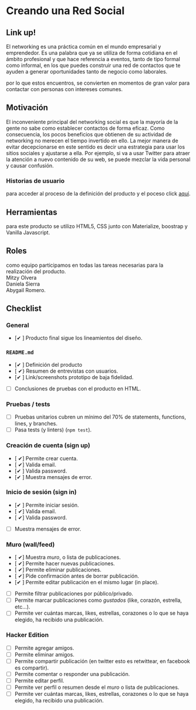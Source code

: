 # Creando una Red Social

## Link up!

El networking es una práctica común en el mundo empresarial y emprendedor. Es una palabra que ya se utiliza de forma cotidiana en el ámbito profesional y que hace referencia a eventos, tanto de tipo formal como informal, en los que puedes construir una red de contactos que te ayuden a generar oportunidades tanto de negocio como laborales.

por lo que estos encuentros,  se convierten en momentos de gran valor para contactar con personas con  intereses comunes.


## Motivación 

El inconveniente principal del networking social es que la mayoría de la gente no sabe como establecer contactos de forma eficaz. Como consecuencia, los pocos beneficios que obtienen de su actividad de networking no merecen el tiempo invertido en ello. La mejor manera de evitar decepcionarse en este sentido es decir una estrategia para usar los sitios sociales y ajustarse a ella. Por ejemplo, si va a usar Twitter para atraer la atención a nuevo contenido de su web, se puede mezclar la vida personal y causar confusión. 

### Historias de usuario
para acceder al proceso de la definición del producto y el poceso click [aquí](https://docs.google.com/document/d/1vY4wfazftDGp3bQfZntluL-wmrxKk6sgeSghcdTGq_s/edit?usp=sharing).

## Herramientas
para este producto se utilizo HTML5, CSS junto con Materialize, boostrap y Vanilla Javascript. 

## Roles
como equipo participamos en todas las tareas necesarias para la realización del producto. <br>
Mitzy Olvera <br>
Daniela Sierra <br>
Abygail Romero. <br>



## Checklist 

### General

* [✔ ] Producto final sigue los lineamientos del diseño.

### `README.md`

* [✔ ] Definición del producto
* [ ✔} Resumen de entrevistas con usuarios.
* [✔ ] Link/screenshots prototipo de baja fidelidad.
* [ ] Conclusiones de pruebas con el producto en HTML.

### Pruebas / tests

* [ ] Pruebas unitarios cubren un mínimo del 70% de statements, functions,
  lines, y branches.
* [ ] Pasa tests (y linters) (`npm test`).

### Creación de cuenta (sign up)

* [ ✔] Permite crear cuenta.
* [ ✔] Valida email.
* [✔ ] Valida password.
* [✔ ] Muestra mensajes de error.

### Inicio de sesión (sign in)

* [✔ ] Permite iniciar sesión.
* [ ✔] Valida email.
* [ ✔] Valida password.
* [ ] Muestra mensajes de error.

### Muro (wall/feed)

* [ ✔] Muestra _muro_, o lista de publicaciones.
* [ ✔] Permite hacer nuevas publicaciones.
* [ ✔] Permite eliminar publicaciones.
* [ ✔] Pide confirmación antes de borrar publicación.
* [✔ ] Permite editar publicación en el mismo lugar (in place).
* [ ] Permite filtrar publicaciones por público/privado.
* [ ] Permite marcar publicaciones como _gustados_ (like, corazón, estrella,
  etc...).
* [ ] Permite ver cuántas marcas, likes, estrellas, corazones o lo que se haya
  elegido, ha recibido una publicación.

### Hacker Edition

* [ ] Permite agregar amigos.
* [ ] Permite eliminar amigos.
* [ ] Permite compartir publicación (en twitter esto es retwittear, en facebook
  es compartir).
* [ ] Permite comentar o responder una publicación.
* [ ] Permite editar perfil.
* [ ] Permite ver perfil o resumen desde el _muro_ o lista de publicaciones.
* [ ] Permite ver cuántas marcas, likes, estrellas, corazones o lo que se haya
  elegido, ha recibido una publicación.
